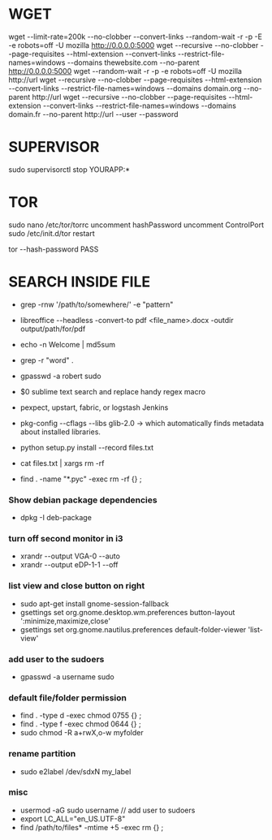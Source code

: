 WGET
===========
wget --limit-rate=200k --no-clobber --convert-links --random-wait -r -p -E -e robots=off -U mozilla http://0.0.0.0:5000
wget --recursive --no-clobber --page-requisites --html-extension --convert-links --restrict-file-names=windows --domains thewebsite.com --no-parent http://0.0.0.0:5000
wget --random-wait -r -p -e robots=off -U mozilla http://url
wget --recursive --no-clobber --page-requisites --html-extension --convert-links --restrict-file-names=windows --domains domain.org --no-parent http://url
wget --recursive --no-clobber --page-requisites --html-extension --convert-links --restrict-file-names=windows --domains domain.fr --no-parent http://url --user <user> --password <pass>

SUPERVISOR
==========
sudo supervisorctl stop YOURAPP:*


TOR
===
sudo nano /etc/tor/torrc
uncomment hashPassword
uncomment ControlPort
sudo /etc/init.d/tor restart

tor --hash-password PASS


SEARCH INSIDE FILE
===================
- grep -rnw '/path/to/somewhere/' -e "pattern"
- libreoffice --headless -convert-to pdf <file_name>.docx -outdir output/path/for/pdf
- echo -n Welcome | md5sum
- grep -r "word" .
- gpasswd -a robert sudo
- $0 sublime text search and replace handy regex macro
- pexpect, upstart, fabric, or logstash Jenkins

- pkg-config --cflags --libs glib-2.0 -> which automatically finds metadata about installed libraries.

- python setup.py install --record files.txt
- cat files.txt | xargs rm -rf
- find . -name "*.pyc" -exec rm -rf {} \;

### Show debian package dependencies
* dpkg -I deb-package

### turn off second monitor in i3
* xrandr --output VGA-0 --auto
* xrandr --output eDP-1-1 --off 

### list view and close button on right
* sudo apt-get install gnome-session-fallback
* gsettings set org.gnome.desktop.wm.preferences button-layout ':minimize,maximize,close'
* gsettings set org.gnome.nautilus.preferences default-folder-viewer 'list-view'

### add user to the sudoers
* gpasswd -a username sudo

### default file/folder permission
* find . -type d -exec chmod 0755 {} \;
* find . -type f -exec chmod 0644 {} \;
* sudo chmod -R a+rwX,o-w myfolder 

### rename partition
* sudo e2label /dev/sdxN my_label

### misc
* usermod -aG sudo username // add user to sudoers
* export LC_ALL="en_US.UTF-8"
* find /path/to/files* -mtime +5 -exec rm {} \;
